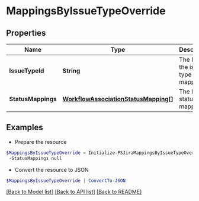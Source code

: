 # MappingsByIssueTypeOverride
## Properties

Name | Type | Description | Notes
------------ | ------------- | ------------- | -------------
**IssueTypeId** | **String** | The ID of the issue type for this mapping. | 
**StatusMappings** | [**WorkflowAssociationStatusMapping[]**](WorkflowAssociationStatusMapping.md) | The list of status mappings. | 

## Examples

- Prepare the resource
```powershell
$MappingsByIssueTypeOverride = Initialize-PSJiraMappingsByIssueTypeOverride  -IssueTypeId null `
 -StatusMappings null
```

- Convert the resource to JSON
```powershell
$MappingsByIssueTypeOverride | ConvertTo-JSON
```

[[Back to Model list]](../README.md#documentation-for-models) [[Back to API list]](../README.md#documentation-for-api-endpoints) [[Back to README]](../README.md)

